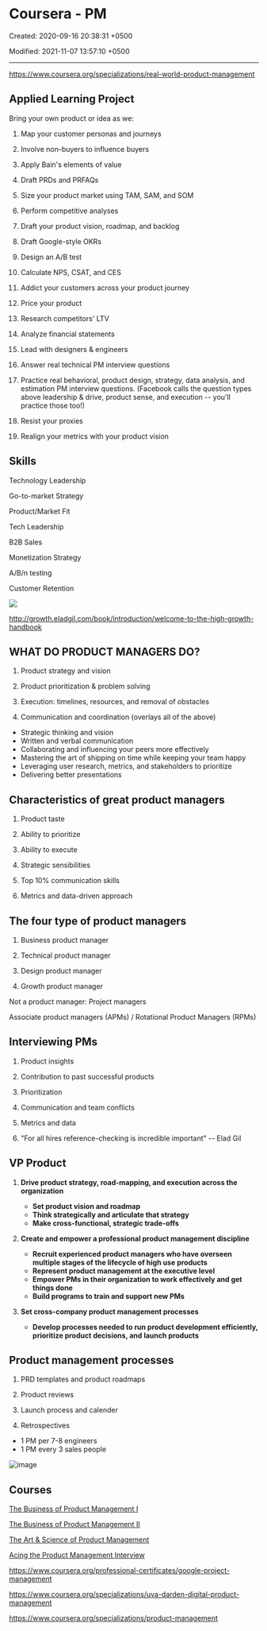 # Coursera - PM

Created: 2020-09-16 20:38:31 +0500

Modified: 2021-11-07 13:57:10 +0500

---

<https://www.coursera.org/specializations/real-world-product-management>

## Applied Learning Project

Bring your own product or idea as we:

1. Map your customer personas and journeys

2. Involve non-buyers to influence buyers

3. Apply Bain's elements of value

4. Draft PRDs and PRFAQs

5. Size your product market using TAM, SAM, and SOM

6. Perform competitive analyses

7. Draft your product vision, roadmap, and backlog

8. Draft Google-style OKRs

9. Design an A/B test

10. Calculate NPS, CSAT, and CES

11. Addict your customers across your product journey

12. Price your product

13. Research competitors' LTV

14. Analyze financial statements

15. Lead with designers & engineers

16. Answer real technical PM interview questions

17. Practice real behavioral, product design, strategy, data analysis, and estimation PM interview questions. (Facebook calls the question types above leadership & drive, product sense, and execution -- you'll practice those too!)

18. Resist your proxies

19. Realign your metrics with your product vision

## Skills

Technology Leadership

Go-to-market Strategy

Product/Market Fit

Tech Leadership

B2B Sales

Monetization Strategy

A/B/n testing

Customer Retention

![](media/Product-Management_Coursera---PM-image1.png)

<http://growth.eladgil.com/book/introduction/welcome-to-the-high-growth-handbook>

## WHAT DO PRODUCT MANAGERS DO?

1. Product strategy and vision

2. Product prioritization & problem solving

3. Execution: timelines, resources, and removal of obstacles

4. Communication and coordination (overlays all of the above)

- Strategic thinking and vision
- Written and verbal communication
- Collaborating and influencing your peers more effectively
- Mastering the art of shipping on time while keeping your team happy
- Leveraging user research, metrics, and stakeholders to prioritize
- Delivering better presentations

## Characteristics of great product managers

1. Product taste

2. Ability to prioritize

3. Ability to execute

4. Strategic sensibilities

5. Top 10% communication skills

6. Metrics and data-driven approach

## The four type of product managers

1. Business product manager

2. Technical product manager

3. Design product manager

4. Growth product manager

Not a product manager: Project managers

Associate product managers (APMs) / Rotational Product Managers (RPMs)

## Interviewing PMs

1. Product insights

2. Contribution to past successful products

3. Prioritization

4. Communication and team conflicts

5. Metrics and data

6. "For all hires reference-checking is incredible important" -- Elad Gil

## VP Product

1. **Drive product strategy, road-mapping, and execution across the organization**
    - **Set product vision and roadmap**
    - **Think strategically and articulate that strategy**
    - **Make cross-functional, strategic trade-offs**

2. **Create and empower a professional product management discipline**
    - **Recruit experienced product managers who have overseen multiple stages of the lifecycle of high use products**
    - **Represent product management at the executive level**
    - **Empower PMs in their organization to work effectively and get things done**
    - **Build programs to train and support new PMs**

3. **Set cross-company product management processes**
    - **Develop processes needed to run product development efficiently, prioritize product decisions, and launch products**

## Product management processes

1. PRD templates and product roadmaps

2. Product reviews

3. Launch process and calender

4. Retrospectives

- 1 PM per 7-8 engineers
- 1 PM every 3 sales people

![image](media/Product-Management_Coursera---PM-image2.png)

## Courses

[The Business of Product Management I](https://www.coursera.org/learn/the-business-of-product-management-one)

[The Business of Product Management II](https://www.coursera.org/learn/real-world-product-management-skills)

[The Art & Science of Product Management](https://www.coursera.org/learn/pms-leading-design-engineering-ai-ml)

[Acing the Product Management Interview](https://www.coursera.org/learn/acing-product-management-interviews)

<https://www.coursera.org/professional-certificates/google-project-management>

<https://www.coursera.org/specializations/uva-darden-digital-product-management>

<https://www.coursera.org/specializations/product-management>
